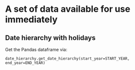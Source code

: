 # A set of data available for use immediately

## Date hierarchy with holidays

Get the Pandas dataframe via:

    date_hierarchy.get_date_hierarchy(start_year=START_YEAR, end_year=END_YEAR)